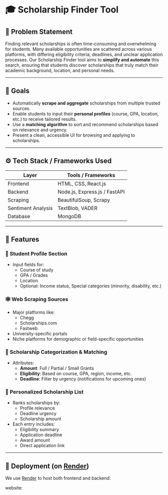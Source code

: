# 🎓 Scholarship Finder Tool

## 🧩 Problem Statement

Finding relevant scholarships is often time-consuming and overwhelming for students. Many available opportunities are scattered across various platforms, with differing eligibility criteria, deadlines, and unclear application processes. Our Scholarship Finder tool aims to **simplify and automate** this search, ensuring that students discover scholarships that truly match their academic background, location, and personal needs.

---

## 🎯 Goals

- Automatically **scrape and aggregate** scholarships from multiple trusted sources.
- Enable students to input their **personal profiles** (course, GPA, location, etc.) to receive tailored results.
- Use a **matching algorithm** to sort and recommend scholarships based on relevance and urgency.
- Present a clean, accessible UI for browsing and applying to scholarships.

---

## ⚙️ Tech Stack / Frameworks Used

| Layer        | Tools / Frameworks |
|--------------|--------------------|
| Frontend     | HTML, CSS, React.js |
| Backend      | Node.js, Express.js / FastAPI |
| Scraping     | BeautifulSoup, Scrapy |
| Sentiment Analysis | TextBlob, VADER |
| Database     | MongoDB |

---

## 🚀 Features

### 🔐 Student Profile Section
- Input fields for:
  - Course of study
  - GPA / Grades
  - Location
  - Optional: Income status, Special categories (minority, disability, etc.)

### 🕸️ Web Scraping Sources
- Major platforms like:
  - Chegg
  - Scholarships.com
  - Fastweb
- University-specific portals
- Niche platforms for demographic or field-specific opportunities

### 🧠 Scholarship Categorization & Matching
- Attributes:
  - **Amount**: Full / Partial / Small Grants
  - **Eligibility**: Based on course, GPA, region, income, etc.
  - **Deadline**: Filter by urgency (notifications for upcoming ones)

### 📄 Personalized Scholarship List
- Ranks scholarships by:
  - Profile relevance
  - Deadline urgency
  - Scholarship amount
- Each entry includes:
  - Eligibility summary
  - Application deadline
  - Award amount
  - Direct application link

---

## 🚀 Deployment (on [Render](https://render.com))

We use [Render](https://render.com) to host both frontend and backend:

website:
